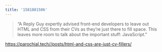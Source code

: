 ```yaml
---
title: '1581881506'
---
```

 > “A Reply Guy expertly advised front-end developers to leave out HTML and CSS from their CVs as they’re just there to fill space. This leaves more room to talk about the important stuff: JavaScript.”

<https://parochial.tech//posts/html-and-css-are-just-cv-fillers/>